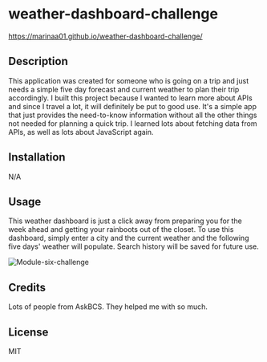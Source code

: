 # weather-dashboard-challenge

https://marinaa01.github.io/weather-dashboard-challenge/

## Description

This application was created for someone who is going on a trip and just needs a simple five day forecast and current weather to plan their trip accordingly. I built this project because I wanted to learn more about APIs and since I travel a lot, it will definitely be put to good use. It's a simple app that just provides the need-to-know information without all the other things not needed for planning a quick trip. I learned lots about fetching data from APIs, as well as lots about JavaScript again.

## Installation

N/A

## Usage

This weather dashboard is just a click away from preparing you for the week ahead and getting your rainboots out of the closet. To use this dashboard, simply enter a city and the current weather and the following five days' weather will populate. Search history will be saved for future use.


![Module-six-challenge](https://github.com/MarinaA01/weather-dashboard-challenge/assets/68477249/5b811283-fb78-4f90-b102-d2978dbdf2c5)



## Credits

Lots of people from AskBCS. They helped me with so much.

## License

MIT
